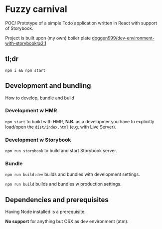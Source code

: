 # Fuzzy carnival

POC/ Prototype of a simple Todo application written in React with support of Storybook.

Project is built upon (my own) boiler plate [doggen999/dev-environment-with-storybook@2.1](https://github.com/doggen999/dev-environment-with-storybook/releases/tag/2.1)

## tl;dr

`npm i && npm start`

## Development and bundling

How to develop, bundle and build

### Development w HMR

`npm start` to build with HMR, **N.B.** as a developmer you have to explicitly load/open the `dist/index.html` (e.g. with Live Server).

### Development w Storybook

`npm run storybook` to build and start Storybook server.

### Bundle

`npm run build:dev` builds and bundles with development settings.

`npm run build` builds and bundles w production settings.

## Dependencies and prerequisites

Having Node installed is a prerequisite.

**No support** for anything but OSX as dev environment (atm).
